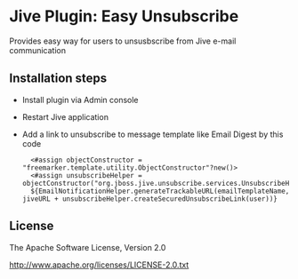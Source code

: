 Jive Plugin: Easy Unsubscribe
=============================

Provides easy way for users to unsusbscribe from Jive e-mail communication

Installation steps
------------------

* Install plugin via Admin console
* Restart Jive application
* Add a link to unsubscribe to message template like Email Digest by this code

		<#assign objectConstructor = "freemarker.template.utility.ObjectConstructor"?new()>
		<#assign unsubscribeHelper = objectConstructor("org.jboss.jive.unsubscribe.services.UnsubscribeHelper")>
		${EmailNotificationHelper.generateTrackableURL(emailTemplateName, jiveURL + unsubscribeHelper.createSecuredUnsubscribeLink(user))}


License
-------

The Apache Software License, Version 2.0

http://www.apache.org/licenses/LICENSE-2.0.txt